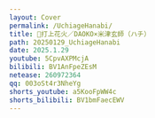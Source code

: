 ```yaml
---
layout: Cover
permalink: /UchiageHanabi/
title: 🎇打上花火／DAOKO×米津玄師（ハチ）
path: 20250129_UchiageHanabi
date: 2025.1.29
youtube: 5CpvAXPMcjA
bilibili: BV1AnFpeZEsM
netease: 260972364
qq: 003oSt4r3NheYg
shorts_youtube: a5KooFpWW4c
shorts_bilibili: BV1bmFaecEWV
---
```

